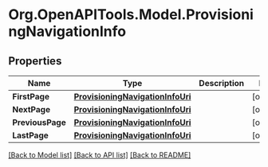 
# Org.OpenAPITools.Model.ProvisioningNavigationInfo

## Properties

Name | Type | Description | Notes
------------ | ------------- | ------------- | -------------
**FirstPage** | [**ProvisioningNavigationInfoUri**](ProvisioningNavigationInfoUri.md) |  | [optional] 
**NextPage** | [**ProvisioningNavigationInfoUri**](ProvisioningNavigationInfoUri.md) |  | [optional] 
**PreviousPage** | [**ProvisioningNavigationInfoUri**](ProvisioningNavigationInfoUri.md) |  | [optional] 
**LastPage** | [**ProvisioningNavigationInfoUri**](ProvisioningNavigationInfoUri.md) |  | [optional] 

[[Back to Model list]](../README.md#documentation-for-models)
[[Back to API list]](../README.md#documentation-for-api-endpoints)
[[Back to README]](../README.md)

